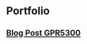 # Portfolio

## [Blog Post GPR5300](https://github.com/PaulOwO/Portfolio/blob/7d290664ce94854d9ab4f68b1ede88774cc96bbc/page/Blog_Post_GPR5300.md)
